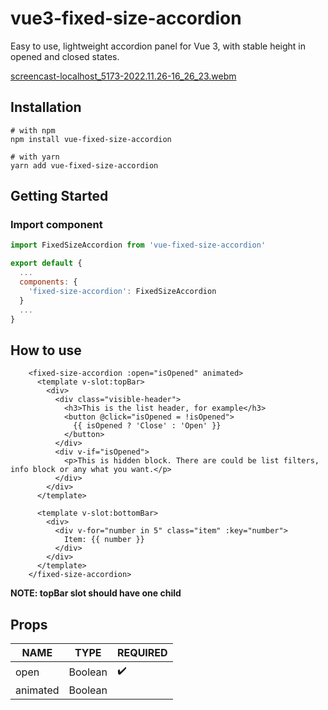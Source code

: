 # vue3-fixed-size-accordion

Easy to use, lightweight accordion panel for Vue 3, with stable height in opened and closed states.


[screencast-localhost_5173-2022.11.26-16_26_23.webm](https://user-images.githubusercontent.com/12416010/204093958-582c6f45-f780-4518-9ce6-cae9dcd80c37.webm?width="100")

## Installation
```shell
# with npm
npm install vue-fixed-size-accordion
```
```shell
# with yarn
yarn add vue-fixed-size-accordion
```

## Getting Started
### Import component
```javascript
import FixedSizeAccordion from 'vue-fixed-size-accordion'

export default {
  ...
  components: {
    'fixed-size-accordion': FixedSizeAccordion
  }
  ...
}
```

## How to use
```vue
    <fixed-size-accordion :open="isOpened" animated>
      <template v-slot:topBar>
        <div>
          <div class="visible-header">
            <h3>This is the list header, for example</h3>
            <button @click="isOpened = !isOpened">
              {{ isOpened ? 'Close' : 'Open' }}
            </button>
          </div>
          <div v-if="isOpened">
            <p>This is hidden block. There are could be list filters, info block or any what you want.</p>
          </div>
        </div>
      </template>
      
      <template v-slot:bottomBar>
        <div>
          <div v-for="number in 5" class="item" :key="number">
            Item: {{ number }}
          </div>
        </div>
      </template>
    </fixed-size-accordion>
```
__NOTE: topBar slot should have one child__

## Props
| NAME     | TYPE    | REQUIRED |
|----------|---------|----------|
| open     | Boolean |:heavy_check_mark:   
| animated | Boolean |          |


